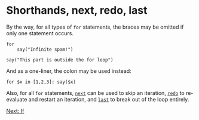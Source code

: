 # Shorthands, next, redo, last

By the way, for all types of `for` statements, the braces may
be omitted if only one statement occurs.

```
for
    say("Infinite spam!")

say("This part is outside the for loop")
```

And as a one-liner, the colon may be used instead:
```
for $x in [1,2,3]: say($x)
```

Also, for all `for` statements, [`next`](../Keywords.md#next)
can be used to skip an iteration, [`redo`](../Keywords.md#redo) to
re-evaluate and restart an iteration, and [`last`](../Keywords.md#last)
to break out of the loop entirely.



[Next: If](16-if.md)